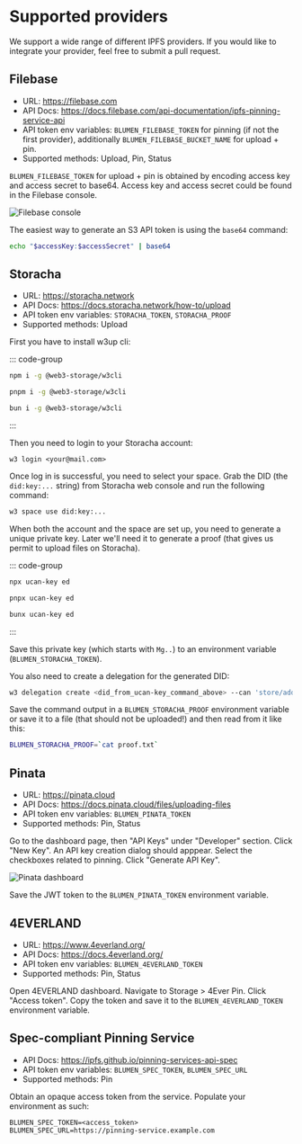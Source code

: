 # Supported providers

We support a wide range of different IPFS providers. If you would like to integrate your provider, feel free to submit a pull request.

## Filebase

- URL: https://filebase.com
- API Docs: https://docs.filebase.com/api-documentation/ipfs-pinning-service-api
- API token env variables: `BLUMEN_FILEBASE_TOKEN` for pinning (if not the first provider), additionally `BLUMEN_FILEBASE_BUCKET_NAME` for upload + pin.
- Supported methods: Upload, Pin, Status

`BLUMEN_FILEBASE_TOKEN` for upload + pin is obtained by encoding access key and access secret to base64. Access key and access secret could be found in the Filebase console.

![Filebase console](/filebase.png)

The easiest way to generate an S3 API token is using the `base64` command:

```sh
echo "$accessKey:$accessSecret" | base64
```

## Storacha

- URL: https://storacha.network
- API Docs: https://docs.storacha.network/how-to/upload
- API token env variables: `STORACHA_TOKEN`, `STORACHA_PROOF`
- Supported methods: Upload

First you have to install w3up cli:

::: code-group

```bash [npm]
npm i -g @web3-storage/w3cli
```

```bash [pnpm]
pnpm i -g @web3-storage/w3cli
```

```bash [bun]
bun i -g @web3-storage/w3cli
```

:::

Then you need to login to your Storacha account:

```
w3 login <your@mail.com>
```

Once log in is successful, you need to select your space. Grab the DID (the `did:key:...` string) from Storacha web console and run the following command:

```sh
w3 space use did:key:...
```

When both the account and the space are set up, you need to generate a unique private key. Later we'll need it to generate a proof (that gives us permit to upload files on Storacha).

::: code-group

```bash [npm]
npx ucan-key ed
```

```bash [pnpm]
pnpx ucan-key ed
```

```bash [bun]
bunx ucan-key ed
```

:::

Save this private key (which starts with `Mg..`) to an environment variable (`BLUMEN_STORACHA_TOKEN`).

You also need to create a delegation for the generated DID:

```sh
w3 delegation create <did_from_ucan-key_command_above> --can 'store/add' --can 'upload/add' --can 'space/blob/add' --can 'space/index/add' | base64
```

Save the command output in a `BLUMEN_STORACHA_PROOF` environment variable or save it to a file (that should not be uploaded!) and then read from it like this:

```sh
BLUMEN_STORACHA_PROOF=`cat proof.txt`
```

## Pinata

- URL: https://pinata.cloud
- API Docs: https://docs.pinata.cloud/files/uploading-files
- API token env variables: `BLUMEN_PINATA_TOKEN`
- Supported methods: Pin, Status

Go to the dashboard page, then "API Keys" under "Developer" section. Click "New Key". An API key creation dialog should apppear. Select the checkboxes related to pinning. Click "Generate API Key".

![Pinata dashboard](/pinata.png)

Save the JWT token to the `BLUMEN_PINATA_TOKEN` environment variable.

## 4EVERLAND

- URL: https://www.4everland.org/
- API Docs: https://docs.4everland.org/
- API token env variables: `BLUMEN_4EVERLAND_TOKEN`
- Supported methods: Pin, Status

Open 4EVERLAND dashboard. Navigate to Storage > 4Ever Pin. Click "Access token". Copy the token and save it to the `BLUMEN_4EVERLAND_TOKEN` environment variable.

## Spec-compliant Pinning Service

- API Docs: https://ipfs.github.io/pinning-services-api-spec
- API token env variables: `BLUMEN_SPEC_TOKEN`, `BLUMEN_SPEC_URL`
- Supported methods: Pin

Obtain an opaque access token from the service. Populate your environment as such:

```
BLUMEN_SPEC_TOKEN=<access_token>
BLUMEN_SPEC_URL=https://pinning-service.example.com
```